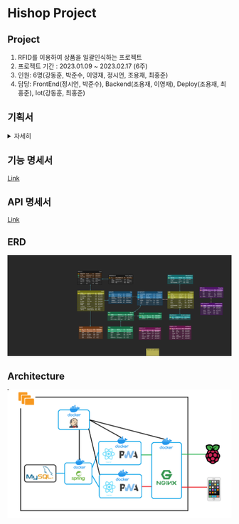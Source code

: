# Hishop Project

## Project

1. RFID를 이용하여 상품을 일괄인식하는 프로젝트
2. 프로젝트 기간 : 2023.01.09 ~ 2023.02.17 (6주)
3. 인원: 6명(강동훈, 박준수, 이영재, 정시언, 조용재, 최홍준)
4. 담당: FrontEnd(정시언, 박준수), Backend(조용재, 이영재), Deploy(조용재, 최홍준), Iot(강동훈, 최홍준)

## 기획서
<details>
<summary>자세히</summary>
 
 1. 현황과 이슈

주말이나 휴일의 대형마트에는 많은 고객이 몰립니다. 쇼핑을 끝낸 수많은 고객들은
결제를 위해 계산대로 모이면서 병목현상이 발생해 지루한 대기시간이 발생하게 됩니다.
이러한 고객들의 불쾌한 경험은 마트에 대한 부정적인 이미지로 연결됩니다.

2. 목적
고객이 계산대에서 오래 대기하는 이유를 고민해본 결과, 결제 과정을 3단계로 나눌 수
있었습니다. 구매할 물품을 카트에서 꺼내고, 바코드를 읽고 물품을 확인한 후 카트에 담는
3단계의 기존 결제 방식은 많은 시간이 소요된다고 생각했습니다. 이 과정의 간소화를 통해
이용자들의 불만 개선할 방법을 모색하였습니다.

3. 추진방향
진열대에서 카트에 물품을 담을 때 바코드를 찍는다면 계산대에서의 시간을 단축할 수
있을 것이란 생각에 도달하였습니다. 이 과정에서 구매내용을 확인하기 위해 어플이
필요하다고 판단하였고, 동시에 어플을 통해 결제까지 진행함으로써 계산과정의 편의성을
증가시켰습니다. 다만, 이 방식은 도난 위험이 커질 수 있다고 판단되어 해결방안을 고민한
결과, 제품에 RFID 태그를 부착하여 확인하는 방법으로 이에 대한 불안을 줄였습니다.

4. 기능구성

a. 주요 기기
	- 목록 작성/결제용 어플
		- PWA를 이용한 구현
		- 회원기능(로그인/회원가입), 결제수단(카드, 카카오페이 등) 및 기본 결제수단 등록, 구매내역 등 표시
	- 상품
		- 상품마다 RFID 태그 부착
		- 단, 너무 싼 상품 또는 주류 등은 예외발생용 RFID 부착 및 바코드 스캐너로읽기
	- RFID존 - 키오스크 (가명)
		- RFID 센서(상품 읽기용)
		- 2차원 바코드 리더기(QR코드 및 상품 바코드 읽기용)
		- 카드 리더기(삼성페이 포함)
		- 직원 호출용 등불
		- 터치 스크린(화면)
b. 핵심기능
	- 유저 로그인, 회원가입
		- 유저가 로그인하고 회원가입을 할 수 있는 창을 띄운다. (프론트)
		- 회원가입 시 유저 DB에 회원 정보를 추가한다. (백엔드)
	- 결제 수단 등록
		- 기본 카드-페이를 설정할 수 있다. (프론트)
		- 연동 시 유저 DB에 지갑 정보를 추가한다 (백엔드)
	- 상품 정보 등록
		- 상품정보는 RFID 리더기로 1차적으로 읽어드린다. (하드웨어)
		- 오류 및 예외처리 등의 남은 상품은 2차원 바코드 리더기로 바코드를 찍는다.(하드웨어)
		- 상품 다시 읽기 버튼을 넣는다.(프론트)
		- 백엔드에서 받은 장바구니 정보를 화면에 보여준다. (프론트)
		- 구매 내역 변경버튼은 직원용바코드 추가 입력 시 가능하게 한다.(프론트)
		- 결제 버튼 클릭 시 구매 내역을 DB로 보낸다.
	- 상품 정보 수정
		- 프론트에서 상품목록 삭제 버튼 구현. 클릭 시 확인 후 장바구니에서 삭제(프론트)
		- 삭제버튼 최종 클릭 시 장바구니 DB에서 해당 레코드 삭제(백엔드)
	- RFID존 통과 및 결제
		- 결제
			- 결제 알림창 표시(프론트)
			- 결제가 되었다면 상품 DB에서 재고 감소 및 해당 RFID태그 말소(백엔드)
			- 키오스크에 QR코드 띄우기(프론트, 백엔드)
				- 어플에 결제 내용을 받아 서버로 결제요청 전송
			- 모바일 앱에 QR코드 띄우기(프론트, 백엔드)
				- 키오스크에서 고객 내용을 받아 서버로 결제요청 전송
			- 모바일 QR리더기(백앤드)
		- 상품 확인
			- 상품 RFID를 읽어 서버에 전송 (하드웨어)
			- RFID DB에서 해당 RFID의 제품 확인 (백엔드)
			- 장바구니 DB에서 전송받은 제품을 카운트 (백엔드)
			- 장바구니 DB와 RFID 카운트를 비교 (백엔드)
			- 두 자료가 일치하면 결제 버튼 활성화 후 결제 진행 (프론트)
			- 키오스크에 이상이 있을 경우 직원 호출용 등불 점등(백엔드,하드웨어)
	- 관리자페이지에서 유저,상품관리(어플)
c. 부가기능
	● 제품위치 파악 (어플, 백엔드)
	● 직원 알람(백엔드)
	● 셔터 (하드웨어)
	● 모바일에서 수량변경 (어플, 백엔드)
	● 본인인증 (어플, 백엔드)
	● 할인쿠폰 - 음수 가격의 상품(백엔드, 프론트)
	
5.기대효과
	- 혼잡한 시간대에 계산을 위해 줄을 서서 오랜 시간 기다려야 하는 이용자의 불편을 개선할 수 있다.
	- 간편한 결제 방식으로 이용자에게 더욱 편리한 경험을 제공할 수 있다.
	- 기업측에선 유동 인구의 증가로 동 시간대에 더욱 많은 인원을 받을 수 있다.

</details>

## 기능 명세서
[Link](https://docs.google.com/spreadsheets/d/10z_6CAAoNS_wLIKpQsJXNyHBNbho21VhaSlaCbY6lBA/edit?usp=sharing)

## API 명세서
[Link](https://amused-whimsey-173.notion.site/61c5a9709a104cd0bc66c0d13bf0286e?v=74ef36de2b374c96af55e3ea3c4aa1ae)

## ERD
![erd](./assets/erd.png)

## Architecture
![architecture](./assets/infra.png)

